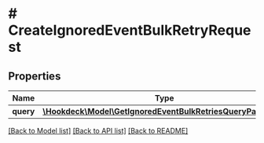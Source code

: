# # CreateIgnoredEventBulkRetryRequest

## Properties

Name | Type | Description | Notes
------------ | ------------- | ------------- | -------------
**query** | [**\Hookdeck\Model\GetIgnoredEventBulkRetriesQueryParameter**](GetIgnoredEventBulkRetriesQueryParameter.md) |  | [optional]

[[Back to Model list]](../../README.md#models) [[Back to API list]](../../README.md#endpoints) [[Back to README]](../../README.md)

